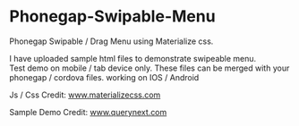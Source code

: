 # Phonegap-Swipable-Menu
Phonegap Swipable / Drag Menu using Materialize css.


I have uploaded sample html files to demonstrate swipeable menu.  
Test demo on mobile / tab device only.
These files can be merged with your phonegap / cordova files.
working on IOS / Android


Js / Css Credit: 
www.materializecss.com

Sample Demo Credit:
www.querynext.com
